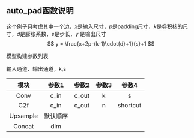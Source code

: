 ## auto_pad函数说明

这个例子只考虑其中一个边，$x$是输入尺寸，$p$是padding尺寸，$k$是卷积核的尺寸，$d$是膨胀系数，$s$是步长，$y$ 是输出尺寸
$$
y = \frac{x+2p-(k-1)\cdot{d}+1}{s}+1
$$


模型构建参数列表

输入通道、输出通道，k,s

|   模块   |  参数1   | 参数2 | 参数3 |  参数4   |
| :------: | :------: | :---: | :---: | :------: |
|   Conv   |   c_in   | c_out |   k   |    s     |
|   C2f    |   c_in   | c_out |   n   | shortcut |
| Upsample | 默认顺序 |       |       |          |
|  Concat  |   dim    |       |       |          |





